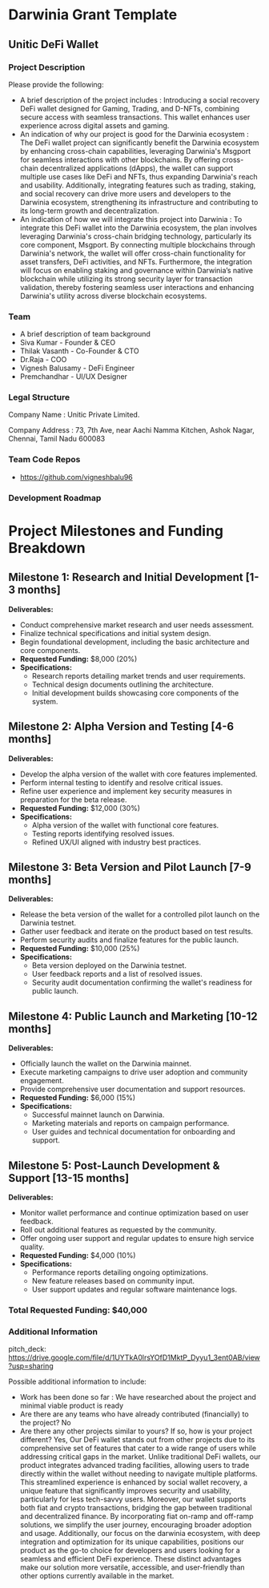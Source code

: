 # Darwinia Grant Template

## Unitic DeFi Wallet

### Project Description

Please provide the following:

- A brief description of the project includes :
       Introducing a social recovery DeFi wallet designed for Gaming, Trading, and D-NFTs, combining secure access with seamless transactions. This wallet enhances user experience across digital assets and gaming.
- An indication of why our project is good for the Darwinia ecosystem :
       The DeFi wallet project can significantly benefit the Darwinia ecosystem by enhancing cross-chain capabilities, leveraging Darwinia's Msgport for seamless interactions with other blockchains. By offering cross-chain decentralized applications (dApps), the wallet can support multiple use cases like DeFi and NFTs, thus expanding Darwinia's reach and usability. Additionally, integrating features such as trading, staking, and social recovery can drive more users and developers to the Darwinia ecosystem, strengthening its infrastructure and contributing to its long-term growth and decentralization.
- An indication of how we will integrate this project into Darwinia :
       To integrate this DeFi wallet into the Darwinia ecosystem, the plan involves leveraging Darwinia's cross-chain bridging technology, particularly its core component, Msgport. By connecting multiple blockchains through Darwinia's network, the wallet will offer cross-chain functionality for asset transfers, DeFi activities, and NFTs. Furthermore, the integration will focus on enabling staking and governance within Darwinia’s native blockchain while utilizing its strong security layer for transaction validation, thereby fostering seamless user interactions and enhancing Darwinia's utility across diverse blockchain ecosystems.



### Team

- A brief description of team background
- Siva Kumar - Founder & CEO
- Thilak Vasanth - Co-Founder & CTO
- Dr.Raja - COO
- Vignesh Balusamy - DeFi Engineer
- Premchandhar - UI/UX Designer



### Legal Structure

Company Name : Unitic Private Limited.

Company Address : 73, 7th Ave, near Aachi Namma Kitchen, Ashok Nagar, Chennai, Tamil Nadu 600083


### Team Code Repos

- https://github.com/vigneshbalu96


### Development Roadmap

# Project Milestones and Funding Breakdown

## Milestone 1: Research and Initial Development [1-3 months]
**Deliverables:**
- Conduct comprehensive market research and user needs assessment.
- Finalize technical specifications and initial system design.
- Begin foundational development, including the basic architecture and core components.
- **Requested Funding:** $8,000 (20%)
- **Specifications:** 
  - Research reports detailing market trends and user requirements.
  - Technical design documents outlining the architecture.
  - Initial development builds showcasing core components of the system.

## Milestone 2: Alpha Version and Testing [4-6 months]
**Deliverables:**
- Develop the alpha version of the wallet with core features implemented.
- Perform internal testing to identify and resolve critical issues.
- Refine user experience and implement key security measures in preparation for the beta release.
- **Requested Funding:** $12,000 (30%)
- **Specifications:** 
  - Alpha version of the wallet with functional core features.
  - Testing reports identifying resolved issues.
  - Refined UX/UI aligned with industry best practices.

## Milestone 3: Beta Version and Pilot Launch [7-9 months]
**Deliverables:**
- Release the beta version of the wallet for a controlled pilot launch on the Darwinia testnet.
- Gather user feedback and iterate on the product based on test results.
- Perform security audits and finalize features for the public launch.
- **Requested Funding:** $10,000 (25%)
- **Specifications:** 
  - Beta version deployed on the Darwinia testnet.
  - User feedback reports and a list of resolved issues.
  - Security audit documentation confirming the wallet's readiness for public launch.

## Milestone 4: Public Launch and Marketing [10-12 months]
**Deliverables:**
- Officially launch the wallet on the Darwinia mainnet.
- Execute marketing campaigns to drive user adoption and community engagement.
- Provide comprehensive user documentation and support resources.
- **Requested Funding:** $6,000 (15%)
- **Specifications:** 
  - Successful mainnet launch on Darwinia.
  - Marketing materials and reports on campaign performance.
  - User guides and technical documentation for onboarding and support.

## Milestone 5: Post-Launch Development & Support [13-15 months]
**Deliverables:**
- Monitor wallet performance and continue optimization based on user feedback.
- Roll out additional features as requested by the community.
- Offer ongoing user support and regular updates to ensure high service quality.
- **Requested Funding:** $4,000 (10%)
- **Specifications:** 
  - Performance reports detailing ongoing optimizations.
  - New feature releases based on community input.
  - User support updates and regular software maintenance logs.

### Total Requested Funding: $40,000




### Additional Information

pitch_deck: https://drive.google.com/file/d/1UYTkA0lrsYOfD1MktP_Dyyu1_3ent0AB/view?usp=sharing

Possible additional information to include:

- Work has been done so far :
       We have researched about the project and minimal viable product is ready 
- Are there are any teams who have already contributed (financially) to the project?
       No
- Are there any other projects similar to yours? If so, how is your project different?
       Yes, Our DeFi wallet stands out from other projects due to its comprehensive set of features that cater to a wide range of users while addressing critical gaps in the market. Unlike traditional DeFi wallets, our product integrates advanced trading facilities, allowing users to trade directly within the wallet without needing to navigate multiple platforms. This streamlined experience is enhanced by social wallet recovery, a unique feature that significantly improves security and usability, particularly for less tech-savvy users.
       Moreover, our wallet supports both fiat and crypto transactions, bridging the gap between traditional and decentralized finance. By incorporating fiat on-ramp and off-ramp solutions, we simplify the user journey, encouraging broader adoption and usage.
       Additionally, our focus on the darwinia ecosystem, with deep integration and optimization for its unique capabilities, positions our product as the go-to choice for developers and users looking for a seamless and efficient DeFi experience. These distinct advantages make our solution more versatile, accessible, and user-friendly than other options currently available in the market.

